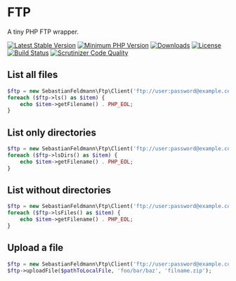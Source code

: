 # FTP
A tiny PHP FTP wrapper.

[![Latest Stable Version](https://poser.pugx.org/sebastianfeldmann/ftp/v/stable.svg)](https://packagist.org/packages/sebastianfeldmann/ftp)
[![Minimum PHP Version](https://img.shields.io/badge/php-%3E%3D%207.0-8892BF.svg)](https://php.net/)
[![Downloads](https://img.shields.io/packagist/dt/sebastianfeldmann/ftp.svg?v1)](https://packagist.org/packages/sebastianfeldmann/ftp)
[![License](https://poser.pugx.org/sebastianfeldmann/ftp/license.svg)](https://packagist.org/packages/sebastianfeldmann/ftp)
[![Build Status](https://travis-ci.org/sebastianfeldmann/ftp.svg?branch=master)](https://travis-ci.org/sebastianfeldmann/ftp)
[![Scrutinizer Code Quality](https://scrutinizer-ci.com/g/sebastianfeldmann/ftp/badges/quality-score.png?b=master)](https://scrutinizer-ci.com/g/sebastianfeldmann/ftp/?branch=master)

## List all files
```php
$ftp = new SebastianFeldmann\Ftp\Client('ftp://user:password@example.com');
foreach ($ftp->ls() as $item) {
    echo $item->getFilename() . PHP_EOL;
}
```

## List only directories
```php
$ftp = new SebastianFeldmann\Ftp\Client('ftp://user:password@example.com');
foreach ($ftp->lsDirs() as $item) {
    echo $item->getFilename() . PHP_EOL;
}
```

## List without directories
```php
$ftp = new SebastianFeldmann\Ftp\Client('ftp://user:password@example.com');
foreach ($ftp->lsFiles() as $item) {
    echo $item->getFilename() . PHP_EOL;
}
```

## Upload a file
```php
$ftp = new SebastianFeldmann\Ftp\Client('ftp://user:password@example.com');
$ftp->uploadFile($pathToLocalFile, 'foo/bar/baz', 'filname.zip');
```

